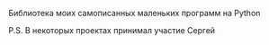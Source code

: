Библиотека моих самописанных маленьких программ на Python

P.S. В некоторых проектах принимал участие Сергей
